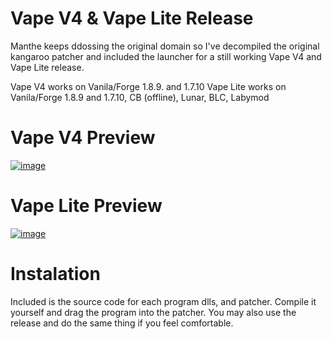 # Vape V4 & Vape Lite Release

Manthe keeps ddossing the original domain so I've decompiled the original kangaroo patcher and included the launcher for a still working Vape V4 and Vape Lite release.

Vape V4 works on Vanila/Forge 1.8.9. and 1.7.10
Vape Lite works on Vanila/Forge 1.8.9 and 1.7.10, CB (offline), Lunar, BLC, Labymod

# Vape V4 Preview
[![image](https://user-images.githubusercontent.com/74628243/113896600-177fb280-9798-11eb-9895-283a5213ba4c.png)](https://github.com/nivkali/vape/releases/download/v2.5.8/vape.zip)

# Vape Lite Preview
[![image](https://user-images.githubusercontent.com/74628243/113896709-3120fa00-9798-11eb-8d3b-e39d022f48cc.png)](https://github.com/nivkali/vape/releases/download/v2.5.8/vape.zip)

# Instalation
Included is the source code for each program dlls, and patcher. Compile it yourself and drag the program into the patcher.
You may also use the release and do the same thing if you feel comfortable.






























































